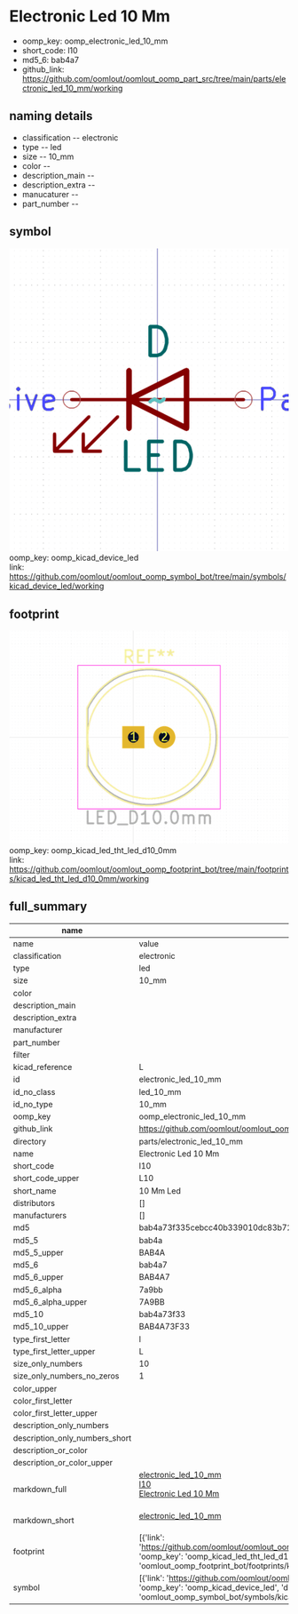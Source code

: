 # Electronic Led 10 Mm

  
* oomp_key: oomp_electronic_led_10_mm 
* short_code: l10
* md5_6: bab4a7  
* github_link: https://github.com/oomlout/oomlout_oomp_part_src/tree/main/parts/electronic_led_10_mm/working  
## naming details
* classification -- electronic
* type -- led
* size -- 10_mm
* color -- 
* description_main -- 
* description_extra -- 
* manucaturer -- 
* part_number -- 



## symbol

![](symbol/0/working/working_600.png)  
oomp_key: oomp_kicad_device_led  
link: https://github.com/oomlout/oomlout_oomp_symbol_bot/tree/main/symbols/kicad_device_led/working  

## footprint

![](footprint/0/working/working_600.png)  
oomp_key: oomp_kicad_led_tht_led_d10_0mm  
link: https://github.com/oomlout/oomlout_oomp_footprint_bot/tree/main/footprints/kicad_led_tht_led_d10_0mm/working  

## full_summary
| name | value | 
| --- | --- | 
| name | value | 
| classification | electronic | 
| type | led | 
| size | 10_mm | 
| color |  | 
| description_main |  | 
| description_extra |  | 
| manufacturer |  | 
| part_number |  | 
| filter |  | 
| kicad_reference | L | 
| id | electronic_led_10_mm | 
| id_no_class | led_10_mm | 
| id_no_type | 10_mm | 
| oomp_key | oomp_electronic_led_10_mm | 
| github_link | https://github.com/oomlout/oomlout_oomp_part_src/tree/main/parts/electronic_led_10_mm/working | 
| directory | parts/electronic_led_10_mm | 
| name | Electronic Led 10 Mm | 
| short_code | l10 | 
| short_code_upper | L10 | 
| short_name | 10 Mm Led | 
| distributors | [] | 
| manufacturers | [] | 
| md5 | bab4a73f335cebcc40b339010dc83b72 | 
| md5_5 | bab4a | 
| md5_5_upper | BAB4A | 
| md5_6 | bab4a7 | 
| md5_6_upper | BAB4A7 | 
| md5_6_alpha | 7a9bb | 
| md5_6_alpha_upper | 7A9BB | 
| md5_10 | bab4a73f33 | 
| md5_10_upper | BAB4A73F33 | 
| type_first_letter | l | 
| type_first_letter_upper | L | 
| size_only_numbers | 10 | 
| size_only_numbers_no_zeros | 1 | 
| color_upper |  | 
| color_first_letter |  | 
| color_first_letter_upper |  | 
| description_only_numbers |  | 
| description_only_numbers_short |   | 
| description_or_color |   | 
| description_or_color_upper |   | 
| markdown_full | [electronic_led_10_mm](https://github.com/oomlout/oomlout_oomp_part_src/tree/main/parts/electronic_led_10_mm/working)<br>[l10](https://github.com/oomlout/oomlout_oomp_part_src/tree/main/parts/electronic_led_10_mm/working)<br>[Electronic Led 10 Mm](https://github.com/oomlout/oomlout_oomp_part_src/tree/main/parts/electronic_led_10_mm/working)<br><br> | 
| markdown_short | [electronic_led_10_mm](https://github.com/oomlout/oomlout_oomp_part_src/tree/main/parts/electronic_led_10_mm/working)<br><br> | 
| footprint | [{'link': 'https://github.com/oomlout/oomlout_oomp_footprint_bot/tree/main/foootprntss/kicad_led_tht_led_d10_0mm', 'oomp_key': 'oomp_kicad_led_tht_led_d10_0mm', 'directory': 'oomlout_oomp_footprint_bot/footprints/kicad_led_tht_led_d10_0mm//working/working.kicad_mod'}] | 
| symbol | [{'link': 'https://github.com/oomlout/oomlout_oomp_symbol_bot/tree/main/symbols/kicad_device_led', 'oomp_key': 'oomp_kicad_device_led', 'directory': 'oomlout_oomp_symbol_bot/symbols/kicad_device_led//working/working.kicad_sym'}] | 
